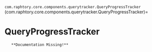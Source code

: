 `com.raphtory.core.components.querytracker.QueryProgressTracker`
(com.raphtory.core.components.querytracker.QueryProgressTracker)=
# QueryProgressTracker
```{warning}
   **Documentation Missing!**
```